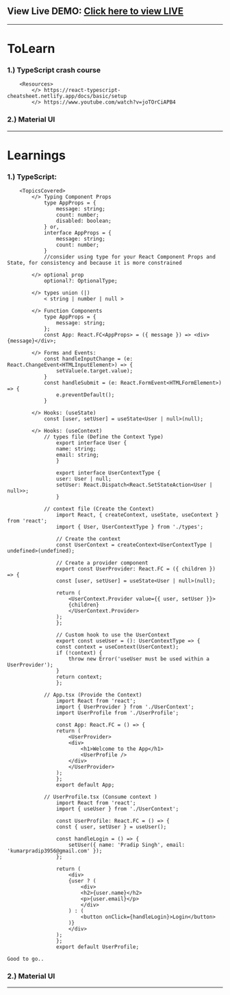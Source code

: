 ## View Live DEMO:  [Click here to view LIVE](https://mytodo-pradip.vercel.app)

-----------------------------------------------------------------------------------------------

# ToLearn
### 1.) TypeScript crash course
        <Resources>
            </> https://react-typescript-cheatsheet.netlify.app/docs/basic/setup
            </> https://www.youtube.com/watch?v=joTOrCiAPB4

### 2.) Material UI

-----------------------------------------------------------------------------------------------

# Learnings 
### 1.) TypeScript:
        <TopicsCovered>
            </> Typing Component Props
                type AppProps = {
                    message: string;
                    count: number;
                    disabled: boolean;
                } or,
                interface AppProps = {
                    message: string;
                    count: number;
                }
                //consider using type for your React Component Props and State, for consistency and because it is more constrained

            </> optional prop
                optional?: OptionalType;
            
            </> types union (|)
                < string | number | null >

            </> Function Components
                type AppProps = {
                    message: string;
                };
                const App: React.FC<AppProps> = ({ message }) => <div>{message}</div>;

            </> Forms and Events:
                const handleInputChange = (e: React.ChangeEvent<HTMLInputElement>) => {
                    setValue(e.target.value);    
                }
                const handleSubmit = (e: React.FormEvent<HTMLFormElement>) => {
                    e.preventDefault();    
                }

            </> Hooks: (useState)
                const [user, setUser] = useState<User | null>(null);
                
            </> Hooks: (useContext)
                // types file (Define the Context Type)
                    export interface User {
                    name: string;
                    email: string;
                    }

                    export interface UserContextType {
                    user: User | null;
                    setUser: React.Dispatch<React.SetStateAction<User | null>>;
                    }
                
                // context file (Create the Context)
                    import React, { createContext, useState, useContext } from 'react';
                    import { User, UserContextType } from './types';

                    // Create the context
                    const UserContext = createContext<UserContextType | undefined>(undefined);

                    // Create a provider component
                    export const UserProvider: React.FC = ({ children }) => {
                    const [user, setUser] = useState<User | null>(null);

                    return (
                        <UserContext.Provider value={{ user, setUser }}>
                        {children}
                        </UserContext.Provider>
                    );
                    };

                    // Custom hook to use the UserContext
                    export const useUser = (): UserContextType => {
                    const context = useContext(UserContext);
                    if (!context) {
                        throw new Error('useUser must be used within a UserProvider');
                    }
                    return context;
                    };

                // App.tsx (Provide the Context)
                    import React from 'react';
                    import { UserProvider } from './UserContext';
                    import UserProfile from './UserProfile';

                    const App: React.FC = () => {
                    return (
                        <UserProvider>
                        <div>
                            <h1>Welcome to the App</h1>
                            <UserProfile />
                        </div>
                        </UserProvider>
                    );
                    };
                    export default App;

                // UserProfile.tsx (Consume context )
                    import React from 'react';
                    import { useUser } from './UserContext';

                    const UserProfile: React.FC = () => {
                    const { user, setUser } = useUser();

                    const handleLogin = () => {
                        setUser({ name: 'Pradip Singh', email: 'kumarpradip3956@gmail.com' });
                    };

                    return (
                        <div>
                        {user ? (
                            <div>
                            <h2>{user.name}</h2>
                            <p>{user.email}</p>
                            </div>
                        ) : (
                            <button onClick={handleLogin}>Login</button>
                        )}
                        </div>
                    );
                    };
                    export default UserProfile;
                
    Good to go..

### 2.) Material UI
            

-----------------------------------------------------------------------------------------------

